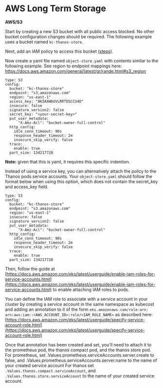 AWS Long Term Storage
=====================

__AWS/S3__

Start by creating a new S3 bucket with all public access blocked. No other bucket configuration changes should be required. The following example uses a bucket named `kc-thanos-store`.

Next, add an IAM policy to access this bucket ([steps](/aws-service-account-thanos.md)).

Now create a yaml file named `object-store.yaml` with contents similar to the following example. See region to endpoint mappings here: <https://docs.aws.amazon.com/general/latest/gr/rande.html#s3_region>

```
type: S3
config:
  bucket: "kc-thanos-store"
  endpoint: "s3.amazonaws.com"
  region: "us-east-1"
  access_key: "AKIAXW6UVLRRTDSCCU4D"
  insecure: false
  signature_version2: false
  secret_key: "<your-secret-key>"
  put_user_metadata:
      "X-Amz-Acl": "bucket-owner-full-control"
  http_config:
    idle_conn_timeout: 90s
    response_header_timeout: 2m
    insecure_skip_verify: false
  trace:
    enable: true
  part_size: 134217728
```
**Note:** given that this is yaml, it requires this specific indention.

Instead of using a service key, you can alternatively attach the policy to the Thanos pods service accounts. Your `object-store.yaml` should follow the format below when using this option, which does not contain the secret_key and access_key field.

```
type: S3
config:
  bucket: "kc-thanos-store"
  endpoint: "s3.amazonaws.com"
  region: "us-east-1"
  insecure: false
  signature_version2: false
  put_user_metadata:
      "X-Amz-Acl": "bucket-owner-full-control"
  http_config:
    idle_conn_timeout: 90s
    response_header_timeout: 2m
    insecure_skip_verify: false
  trace:
    enable: true
  part_size: 134217728
```

Then, follow the guide at [https://docs.aws.amazon.com/eks/latest/userguide/enable-iam-roles-for-service-accounts.html](https://docs.aws.amazon.com/eks/latest/userguide/enable-iam-roles-for-service-accounts.html) to enable attaching IAM roles to pods.

You can define the IAM role to associate with a service account in your cluster by creating a service account in the same namespace as kubecost and adding an annotation to it of the form `eks.amazonaws.com/role-arn: arn:aws:iam::<AWS_ACCOUNT_ID>:role/<IAM_ROLE_NAME>`
as described here: [https://docs.aws.amazon.com/eks/latest/userguide/specify-service-account-role.html](https://docs.aws.amazon.com/eks/latest/userguide/specify-service-account-role.html)

Once that annotation has been created and set, you'll need to attach it to the prometheus pod, the thanos compact pod, and the thanos store pod.
For prometheus, set .Values.prometheus.serviceAccounts.server.create to false, and .Values.prometheus.serviceAccounts.server.name to the name of your created service account
For thanos set `.Values.thanos.compact.serviceAccount`, and `.Values.thanos.store.serviceAccount` to the name of your created service account.
